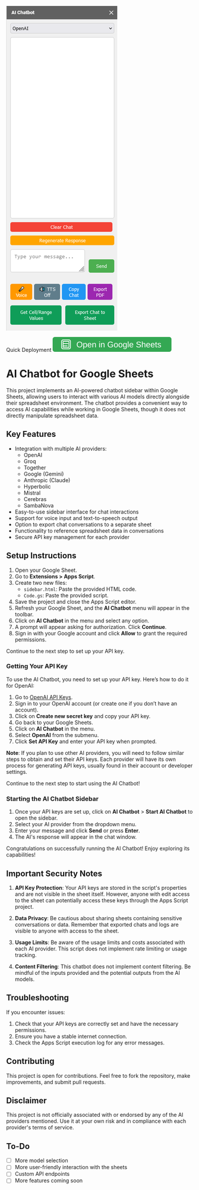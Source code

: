 ![AI Sidebar Chatbot](./img/chatbot.png)

Quick Deployment
[![Open in Google Sheets](./img/googlesheets.svg)](https://docs.google.com/spreadsheets/d/1JIqJvPlUXe-VbC3HiWlmM4gizSINiyl9SkX7tUMOYUw/edit?usp=sharing)

# AI Chatbot for Google Sheets

This project implements an AI-powered chatbot sidebar within Google Sheets, allowing users to interact with various AI models directly alongside their spreadsheet environment. The chatbot provides a convenient way to access AI capabilities while working in Google Sheets, though it does not directly manipulate spreadsheet data.

## Key Features

- Integration with multiple AI providers:
  - OpenAI
  - Groq
  - Together
  - Google (Gemini)
  - Anthropic (Claude)
  - Hyperbolic
  - Mistral
  - Cerebras
  - SambaNova
- Easy-to-use sidebar interface for chat interactions
- Support for voice input and text-to-speech output
- Option to export chat conversations to a separate sheet
- Functionality to reference spreadsheet data in conversations
- Secure API key management for each provider

## Setup Instructions

1. Open your Google Sheet.
2. Go to **Extensions > Apps Script**.
3. Create two new files:
   - `sidebar.html`: Paste the provided HTML code.
   - `Code.gs`: Paste the provided script.
4. Save the project and close the Apps Script editor.
5. Refresh your Google Sheet, and the **AI Chatbot** menu will appear in the toolbar.
6. Click on **AI Chatbot** in the menu and select any option.
7. A prompt will appear asking for authorization. Click **Continue**.
8. Sign in with your Google account and click **Allow** to grant the required permissions.

Continue to the next step to set up your API key.

### Getting Your API Key

To use the AI Chatbot, you need to set up your API key. Here’s how to do it for OpenAI:

1. Go to [OpenAI API Keys](https://platform.openai.com/api-keys).
2. Sign in to your OpenAI account (or create one if you don’t have an account).
3. Click on **Create new secret key** and copy your API key.
4. Go back to your Google Sheets.
5. Click on **AI Chatbot** in the menu.
6. Select **OpenAI** from the submenu.
7. Click **Set API Key** and enter your API key when prompted.

**Note**: If you plan to use other AI providers, you will need to follow similar steps to obtain and set their API keys. Each provider will have its own process for generating API keys, usually found in their account or developer settings.

Continue to the next step to start using the AI Chatbot!

### Starting the AI Chatbot Sidebar

1. Once your API keys are set up, click on **AI Chatbot** > **Start AI Chatbot** to open the sidebar.
2. Select your AI provider from the dropdown menu.
3. Enter your message and click **Send** or press **Enter**.
4. The AI's response will appear in the chat window.

Congratulations on successfully running the AI Chatbot! Enjoy exploring its capabilities!

## Important Security Notes

1. **API Key Protection**: Your API keys are stored in the script's properties and are not visible in the sheet itself. However, anyone with edit access to the sheet can potentially access these keys through the Apps Script project.

2. **Data Privacy**: Be cautious about sharing sheets containing sensitive conversations or data. Remember that exported chats and logs are visible to anyone with access to the sheet.

3. **Usage Limits**: Be aware of the usage limits and costs associated with each AI provider. This script does not implement rate limiting or usage tracking.

4. **Content Filtering**: This chatbot does not implement content filtering. Be mindful of the inputs provided and the potential outputs from the AI models.

## Troubleshooting

If you encounter issues:

1. Check that your API keys are correctly set and have the necessary permissions.
2. Ensure you have a stable internet connection.
3. Check the Apps Script execution log for any error messages.

## Contributing

This project is open for contributions. Feel free to fork the repository, make improvements, and submit pull requests.

## Disclaimer

This project is not officially associated with or endorsed by any of the AI providers mentioned. Use it at your own risk and in compliance with each provider's terms of service.

## To-Do

- [ ] More model selection
- [ ] More user-friendly interaction with the sheets
- [ ] Custom API endpoints
- [ ] More features coming soon
